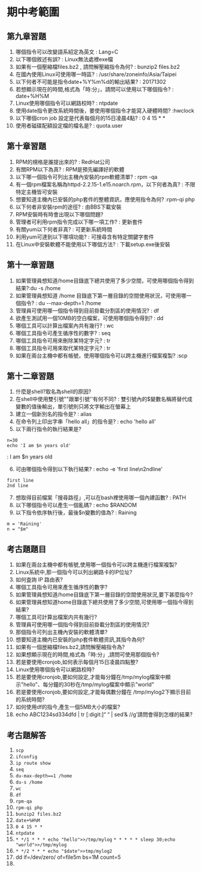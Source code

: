 # 期中考範圍
## 第九章習題
1. 哪個指令可以改變語系紹定為英文 : Lang=C
2. 以下哪個敘述有誤? : Linux無法處裡exe檔
3. 如果有一個壓縮檔files.bz2 , 請問解壓縮指令為何? : bunzip2 files.bz2
4. 在國內使用Linux可使用哪一時區? : /usr/share/zoneinfo/Asia/Taipei
5. 以下何者不可能是指令date+%Y%m%d的輸出結果? : 20171302
6. 若想顯示現在的時間,格式為「時:分」，請問可以使用以下哪個指令? : date+%H%M
7. Linux使用哪個指令可以網路校時? : ntpdate
8. 使用date指令更改系統時間後，要使用哪個指令才能寫入硬體時間? :hwclock
9. 以下哪個cron job 設定是代表每個月的15日凌晨4點? : 0 4 15 * *
10. 使用者磁碟配額設定檔的檔名是? : quota.user
## 第十章習題
1. RPM的規格是誰提出來的? : RedHat公司
2. 有關RPM以下為真? : RPM是預先編譯好的軟體
3. 以下哪一個指令可列出主機內安裝的rpm軟體清單? : rpm -qa
4. 有一個rpm檔案名稱為httpd-2.2.15-1.e15.noarch.rpm，以下何者為真? : 不限特定主機皆可安裝
5. 想要知道主機內已安裝的php套件的整體資訊，應使用指令為何? :rpm-qi php
6. 以下何者非安裝rpm的途徑? : 由BBS下載安裝
7. RPM安裝時有時會出現以下哪個問題?
8. 管理者可利用rpm指令完成以下哪一項工作? : 更新套件 
9. 有關yum以下何者非真? : 可更新系統時間
10. 利用yum可達到以下哪項功能? : 可搜尋含有特定關鍵字套件
11. 在Linux中安裝軟體不能使用以下哪個方法? : 下載setup.exe後安裝
## 第十一章習題
1. 如果管理員想知道/home目錄底下總共使用了多少空間，可使用哪個指令得到結果?:du -s /home
2. 如果管理員想知道 /home 目錄底下第一層目錄的空間使用狀況，可使用哪一個指令? : du --max-depth=1 /home
3. 管理員可使用哪一個指令得到目前掛載分割區的使用情況? : df
4. 欲產生測試用一個10MB的空白檔案，可使用哪個指令得到? : dd
5. 哪個工具可以計算出檔案內共有幾行? : wc
6. 哪個工具指令可產生循序性的數字? : seq
7. 哪個工具指令可用來刪除某特定字元? : tr 
8. 哪個工具指令可用來取代某特定字元? : tr
9. 如果在兩台主機中都有帳號，使用哪個指令可以跨主機進行檔案複製? :scp
## 第十二章習題
1. 什麼是shell?取名為shell的原因?
2. 在shell中使用雙引號""跟單引號''有何不同? : 雙引號內的$變數名稱將替代成變數的值後輸出，單引號則只將文字輸出在螢幕上
3. 建立一個新別名的指令是? : alias
4. 在命令列上印出字串「hello all」的指令是? : echo 'hello all'
5. 以下兩行指令的執行結果是?
```
n=30
echo 'I am $n years old'
```
: I am $n years old

6. 可由哪個指令得到以下執行結果? : echo -e 'first line\n2ndline'

```
first line 
2nd line
```

7. 想取得目前檔案「搜尋路徑」,可以在bash裡使用哪一個內建函數? : PATH
8. 以下哪個指令可以產生一個亂碼? : echo $RANDOM
9. 以下指令依序執行後，最後$n變數的值為? : Raining
```
m = 'Raining'
n = "$m"
```
## 考古題題目
1. 如果在兩台主機中都有帳號,使用哪一個指令可以跨主機進行檔案複製? 
2. Linux系統中,那一個指今可以列出網路卡的IP位址? 
3. 如何査詢 IP 路由表? 
4. 哪個工具指令可用來產生循序性的數字? 
5. 如果管理員想知道/home目錄底下第一層目錄的空間使用狀況,要下甚麼指今? 
6. 如果管理員想知道home目錄底下總共使用了多少空間,可使用哪一個指今得到結果? 
7. 哪個工具可計算出檔案内共有幾行?
8. 管理員可使用哪一個指今得到目前掛載分割區的使用情況?
9. 那個指令可列出主機內安裝的軟體清單?
10. 想要知道主機内已安裝的php套件軟體资訊,其指今為何?
11. 如果有一個歴縮檔files.bz2,請問解壓縮指令為?
12. 如果想顯示現在的時間,格式為「時:分」,請問可使用那個指令?
13. 若是要使用cronjob,如何表示每個月15日凌晨四點整?
14. Linux使用哪個指令可以網路校時?
15. 若是要使用cronjob,要如何設定,才能每分鐘在/tmp/mylog檔案中顯示"hello"、每分鐘的30秒在/tmp/mylog檔案中顯示"world"
16. 若是要使用cronjob,要如何設定,才能每偶數分鐘在 /tmp/mylog2下顯示目前的系统時間?
17. 如何使用df的指今,產生一個5MB大小的檔案?
18. echo ABC1234sd334dfd | tr [:digit:]“ “ | sed’& //g’請問會得到怎様的結果?

## 考古題解答
1. ```scp``` 
2. ```ifconfig```
3. ```ip route show```
4. ```seq```
5. ```du-max-depth==1 /home```
6. ```du-s /home```
7. ```wc```
8. ```df```
9. ```rpm-qa```
10. ```rpm-qi php```
11. ```bunzip2 files.bz2```
12. ```date+%H%M```
13. ```0 4 15 * *```
14. ```ntpdate```
15. ```* */1 * * * echo "hello">>/tmp/mylog``` ```* * * * * sleep 30;echo "world">>/tmp/mylog```
16. ```* */2 * * * echo "$date">>tmp/mylog2```
17. dd if=/dev/zero/ of=file5m bs=1M count=5
18. 
